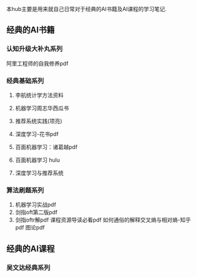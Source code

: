 本hub主要是用来就自己日常对于经典的AI书籍及AI课程的学习笔记.

## 经典的AI书籍

### 认知升级大补丸系列

阿里工程师的自我修养pdf



### 经典基础系列

1. 李航统计学方法资料

2. 机器学习周志华西瓜书

3. 推荐系统实践(项亮)

4. 深度学习-花书pdf

5. 百面机器学习：诸葛越pdf

6. 百面机器学习 hulu

7. 深度学习与推荐系统

   

### 算法刷题系列

1. 机器学习实战pdf
2. 剑指oft第二版pdf
3. 剑指oftr解pdf
   课程资源导读必看pdf
   如何通俗的解释交叉熵与相对熵-知乎pdf
   图论pdf

## 经典的AI课程

### 吴文达经典系列



